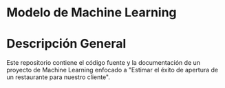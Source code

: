 # Modelo de Machine Learning

# Descripción General
Este repositorio contiene el código fuente y la documentación de un proyecto de Machine Learning enfocado a "Estimar el éxito de apertura de un restaurante para nuestro cliente".